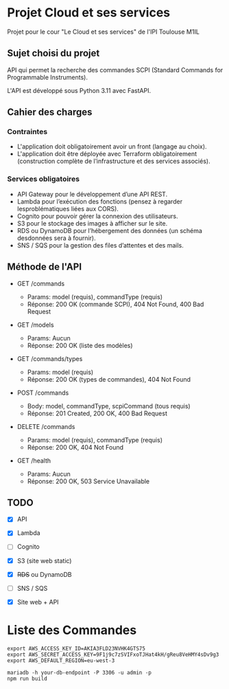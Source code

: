 # Projet Cloud et ses services

Projet pour le cour "Le Cloud et ses services" de l'IPI Toulouse M1IL

## Sujet choisi du projet

API qui permet la recherche des commandes SCPI (Standard Commands for Programmable Instruments).

L'API est développé sous Python 3.11 avec FastAPI.

## Cahier des charges

### Contraintes

- L'application doit obligatoirement avoir un front (langage au choix).
- L'application doit être déployée avec Terraform obligatoirement (construction complète de lʼinfrastructure et des services associés).

### Services obligatoires

- API Gateway pour le développement dʼune API REST.
- Lambda pour lʼexécution des fonctions (pensez à regarder lesproblématiques liées aux CORS).
- Cognito pour pouvoir gérer la connexion des utilisateurs.
- S3 pour le stockage des images à afficher sur le site.
- RDS ou DynamoDB pour lʼhébergement des données (un schéma desdonnées sera à fournir).
- SNS / SQS pour la gestion des files dʼattentes et des mails.

## Méthode de l'API

- GET /commands
    - Params: model (requis), commandType (requis)
    - Réponse: 200 OK (commande SCPI), 404 Not Found, 400 Bad Request
    
- GET /models
    - Params: Aucun
    - Réponse: 200 OK (liste des modèles)

- GET /commands/types
    - Params: model (requis)
    - Réponse: 200 OK (types de commandes), 404 Not Found

- POST /commands
    - Body: model, commandType, scpiCommand (tous requis)
    - Réponse: 201 Created, 200 OK, 400 Bad Request

- DELETE /commands
    - Params: model (requis), commandType (requis)
    - Réponse: 200 OK, 404 Not Found

- GET /health
    - Params: Aucun
    - Réponse: 200 OK, 503 Service Unavailable

## TODO

- [x] API
- [x] Lambda
- [ ] Cognito
- [x] S3 (site web static)
- [x] ~~RDS~~ ou DynamoDB
- [ ] SNS / SQS

- [x] Site web + API

# Liste des Commandes

    export AWS_ACCESS_KEY_ID=AKIA3FLD23NVHK4GTS75
    export AWS_SECRET_ACCESS_KEY=9F1j9c7zSVIFxoTJHat4kH/gReu8VeHMY4sDv9g3
    export AWS_DEFAULT_REGION=eu-west-3

    mariadb -h your-db-endpoint -P 3306 -u admin -p
    npm run build